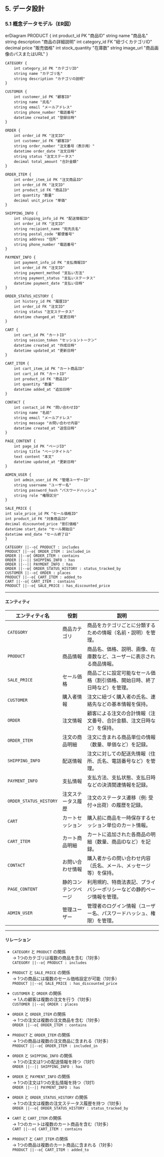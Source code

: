 ## 5. データ設計
### 5.1 概念データモデル（ER図）

<div class="mermaid">
erDiagram
    PRODUCT {
        int product_id PK "商品ID"
        string name "商品名"
        string description "商品の詳細説明"
        int category_id FK "紐づくカテゴリID"
        decimal price "販売価格"
        int stock_quantity "在庫数"
        string image_url "商品画像のパスまたはURL"
    }

    CATEGORY {
        int category_id PK "カテゴリID"
        string name "カテゴリ名"
        string description "カテゴリの説明"
    }

    CUSTOMER {
        int customer_id PK "顧客ID"
        string name "氏名"
        string email "メールアドレス"
        string phone_number "電話番号"
        datetime created_at "登録日時"
    }

    ORDER {
        int order_id PK "注文ID"
        int customer_id FK "顧客ID"
        string order_number "注文番号（表示用）"
        datetime order_date "注文日時"
        string status "注文ステータス"
        decimal total_amount "合計金額"
    }

    ORDER_ITEM {
        int order_item_id PK "注文商品ID"
        int order_id FK "注文ID"
        int product_id FK "商品ID"
        int quantity "数量"
        decimal unit_price "単価"
    }

    SHIPPING_INFO {
        int shipping_info_id PK "配送情報ID"
        int order_id FK "注文ID"
        string recipient_name "宛先氏名"
        string postal_code "郵便番号"
        string address "住所"
        string phone_number "電話番号"
    }

    PAYMENT_INFO {
        int payment_info_id PK "支払情報ID"
        int order_id FK "注文ID"
        string payment_method "支払い方法"
        string payment_status "支払いステータス"
        datetime payment_date "支払い日時"
    }

    ORDER_STATUS_HISTORY {
        int history_id PK "履歴ID"
        int order_id FK "注文ID"
        string status "注文ステータス"
        datetime changed_at "変更日時"
    }

    CART {
        int cart_id PK "カートID"
        string session_token "セッショントークン"
        datetime created_at "作成日時"
        datetime updated_at "更新日時"
    }

    CART_ITEM {
        int cart_item_id PK "カート商品ID"
        int cart_id FK "カートID"
        int product_id FK "商品ID"
        int quantity "数量"
        datetime added_at "追加日時"
    }

    CONTACT {
        int contact_id PK "問い合わせID"
        string name "名前"
        string email "メールアドレス"
        string message "お問い合わせ内容"
        datetime created_at "送信日時"
    }

    PAGE_CONTENT {
        int page_id PK "ページID"
        string title "ページタイトル"
        text content "本文"
        datetime updated_at "更新日時"
    }

    ADMIN_USER {
        int admin_user_id PK "管理ユーザーID"
        string username "ユーザー名"
        string password_hash "パスワードハッシュ"
        string role "権限区分"
    }

    SALE_PRICE {
    int sale_price_id PK "セール価格ID"
    int product_id FK "対象商品ID"
    decimal discounted_price "割引価格"
    datetime start_date "セール開始日"
    datetime end_date "セール終了日"
    }

    CATEGORY ||--o{ PRODUCT : includes
    PRODUCT ||--o{ ORDER_ITEM : included_in
    ORDER ||--o{ ORDER_ITEM : contains
    ORDER ||--|| SHIPPING_INFO : has
    ORDER ||--|| PAYMENT_INFO : has
    ORDER ||--o{ ORDER_STATUS_HISTORY : status_tracked_by
    CUSTOMER ||--o{ ORDER : places
    PRODUCT ||--o{ CART_ITEM : added_to
    CART ||--o{ CART_ITEM : contains
    PRODUCT ||--o{ SALE_PRICE : has_discounted_price

</div>
 
 ---

#### エンティティ


| エンティティ名         | 役割               | 説明                                                                 |
|------------------------|--------------------|----------------------------------------------------------------------|
| `CATEGORY`             | 商品カテゴリ       | 商品をカテゴリごとに分類するための情報（名前・説明）を管理。         |
| `PRODUCT`              | 商品情報           | 商品名、価格、説明、画像、在庫数など、ユーザーに表示される商品情報。 |
| `SALE_PRICE`           | セール価格         | 商品ごとに設定可能なセール価格（割引価格、開始日時、終了日時など）を管理。 |
| `CUSTOMER`             | 購入者情報         | 注文に紐づく購入者の氏名、連絡先などの基本情報を保持。              |
| `ORDER`                | 注文情報           | 顧客による注文の合計情報（注文番号、合計金額、注文日時など）を保持。 |
| `ORDER_ITEM`           | 注文の商品明細     | 注文に含まれる商品単位の情報（数量、単価など）を記録。               |
| `SHIPPING_INFO`        | 配送情報           | 注文に対しての配送先情報（住所、氏名、電話番号など）を管理。         |
| `PAYMENT_INFO`         | 支払情報           | 支払方法、支払状態、支払日時などの決済関連情報を記録。               |
| `ORDER_STATUS_HISTORY` | 注文ステータス履歴 | 注文のステータス遷移（例: 受付→出荷）の履歴を記録。                  |
| `CART`                 | カートセッション   | 購入前に商品を一時保存するセッション単位のカート情報。                |
| `CART_ITEM`            | カート商品明細     | カートに追加された各商品の明細（数量、商品IDなど）を記録。            |
| `CONTACT`              | お問い合わせ情報   | 購入者からの問い合わせ内容（氏名、メール、メッセージ等）を保持。     |
| `PAGE_CONTENT`         | 静的コンテンツページ | 利用規約、特商法表記、プライバシーポリシーなどの静的ページ情報を管理。 |
| `ADMIN_USER`           | 管理ユーザー       | 管理者のログイン情報（ユーザー名、パスワードハッシュ、権限）を管理。 |

---

#### リレーション

- `CATEGORY` と `PRODUCT` の関係  
  → 1つのカテゴリは複数の商品を含む（1対多）  
  `CATEGORY ||--o{ PRODUCT : includes`

- `PRODUCT` と `SALE_PRICE` の関係  
  → 1つの商品には複数のセール価格設定が可能（1対多）  
  `PRODUCT ||--o{ SALE_PRICE : has_discounted_price`

- `CUSTOMER` と `ORDER` の関係  
  → 1人の顧客は複数の注文を行う（1対多）  
  `CUSTOMER ||--o{ ORDER : places`

- `ORDER` と `ORDER_ITEM` の関係  
  → 1つの注文は複数の注文商品を含む（1対多）  
  `ORDER ||--o{ ORDER_ITEM : contains`

- `PRODUCT` と `ORDER_ITEM` の関係  
  → 1つの商品は複数の注文商品に含まれる（1対多）  
  `PRODUCT ||--o{ ORDER_ITEM : included_in`

- `ORDER` と `SHIPPING_INFO` の関係  
  → 1つの注文は1つの配送情報を持つ（1対1）  
  `ORDER ||--|| SHIPPING_INFO : has`

- `ORDER` と `PAYMENT_INFO` の関係  
  → 1つの注文は1つの支払情報を持つ（1対1）  
  `ORDER ||--|| PAYMENT_INFO : has`

- `ORDER` と `ORDER_STATUS_HISTORY` の関係  
  → 1つの注文は複数の注文ステータス履歴を持つ（1対多）  
  `ORDER ||--o{ ORDER_STATUS_HISTORY : status_tracked_by`

- `CART` と `CART_ITEM` の関係  
  → 1つのカートは複数のカート商品を含む（1対多）  
  `CART ||--o{ CART_ITEM : contains`

- `PRODUCT` と `CART_ITEM` の関係  
  → 1つの商品は複数のカート商品に含まれる（1対多）  
  `PRODUCT ||--o{ CART_ITEM : added_to`